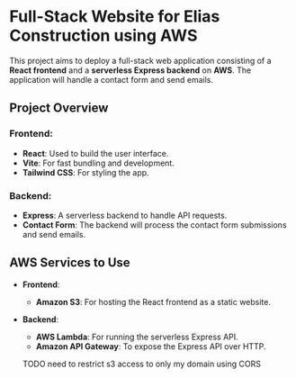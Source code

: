 # Full-Stack Website for Elias Construction using AWS

This project aims to deploy a full-stack web application consisting of a **React frontend** and a **serverless Express backend** on **AWS**. The application will handle a contact form and send emails.

## Project Overview

### Frontend:

- **React**: Used to build the user interface.
- **Vite**: For fast bundling and development.
- **Tailwind CSS**: For styling the app.

### Backend:

- **Express**: A serverless backend to handle API requests.
- **Contact Form**: The backend will process the contact form submissions and send emails.

## AWS Services to Use

- **Frontend**:
  - **Amazon S3**: For hosting the React frontend as a static website.
- **Backend**:

  - **AWS Lambda**: For running the serverless Express API.
  - **Amazon API Gateway**: To expose the Express API over HTTP.

  TODO need to restrict s3 access to only my domain using CORS
